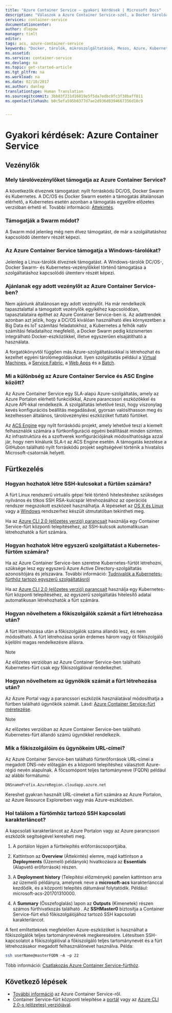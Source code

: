 ```yaml
---
title: "Azure Container Service – gyakori kérdések | Microsoft Docs"
description: "Válaszok a Azure Container Service-szel, a Docker tárolóalapú alkalmazások futtatására szolgáló virtuálisgép-fürt létrehozását, konfigurálását és kezelését leegyszerűsítő szolgáltatással kapcsolatos gyakori kérdésekre."
services: container-service
documentationcenter: 
author: dlepow
manager: timlt
editor: 
tags: acs, azure-container-service
keywords: "Docker, tárolók, mikroszolgáltatások, Mesos, Azure, Kubernetes"
ms.assetid: 
ms.service: container-service
ms.devlang: na
ms.topic: get-started-article
ms.tgt_pltfrm: na
ms.workload: na
ms.date: 02/10/2017
ms.author: danlep
translationtype: Human Translation
ms.sourcegitcommit: 3bb83f231d16819e5f5da7edbc9fc3f38baff011
ms.openlocfilehash: b0c5efa595b0377d7ae2d936d0394667356d18c9


---
```

# <a name="frequently-asked-questions-azure-container-service"></a>Gyakori kérdések: Azure Container Service


## <a name="orchestrators"></a>Vezénylők

### <a name="which-container-orchestrators-do-you-support-on-azure-container-service"></a>Mely tárolóvezénylőket támogatja az Azure Container Service? 

A következők élveznek támogatást: nyílt forráskódú DC/OS, Docker Swarm és Kubernetes. A DC/OS és Docker Swarm esetén a támogatás általánosan elérhető, a Kubernetes esetén azonban a támogatás egyelőre előzetes verzióban érhető el. További információ: [Áttekintés](container-service-intro.md).
 
### <a name="do-you-support-swarm-mode"></a>Támogatják a Swarm módot? 

A Swarm mód jelenleg még nem élvez támogatást, de már a szolgáltatáshoz kapcsolódó ütemterv részét képezi. 

### <a name="does-azure-container-service-support-windows-containers"></a>Az Azure Container Service támogatja a Windows-tárolókat?  

Jelenleg a Linux-tárolók élveznek támogatást. A Windows-tárolók DC/OS-, Docker Swarm- és Kubernetes-vezénylőkkel történő támogatása a szolgáltatáshoz kapcsolódó ütemterv részét képezi. 

### <a name="do-you-recommend-a-specific-orchestrator-in-azure-container-service"></a>Ajánlanak egy adott vezénylőt az Azure Container Service-ben? 
Nem ajánlunk általánosan egy adott vezénylőt. Ha már rendelkezik tapasztalattal a támogatott vezénylők egyikéhez kapcsolódóan, tapasztalataira építhet az Azure Container Service-ben is. Az adattrendek azonban azt jelzik, hogy a DC/OS kiválóan használható éles környezetben a Big Data és IoT számítási feladatokhoz, a Kubernetes a felhők natív számítási feladataihoz megfelelő, a Docker Swarm pedig közismerten integrálható Docker-eszközökkel, illetve egyszerűen elsajátítható a használata.

A forgatókönyvtől függően más Azure-szolgáltatásokkal is létrehozhat és kezelhet egyéni tárolómegoldásokat. Ilyen szolgáltatás például a [Virtual Machines](../virtual-machines/virtual-machines-linux-azure-overview.md), a [Service Fabric](../service-fabric/service-fabric-overview.md), a [Web Apps](../app-service-web/app-service-web-overview.md) és a [Batch](../batch/batch-technical-overview.md).  

### <a name="what-is-the-difference-between-azure-container-service-and-acs-engine"></a>Mi a különbség az Azure Container Service és ASC Engine között? 
Az Azure Container Service egy SLA-alapú Azure-szolgáltatás, amely az Azure Portalon elérhető funkciókkal, Azure parancssori eszközökkel és Azure API-kkal rendelkezik. A szolgáltatás lehetővé teszi, hogy viszonylag kevés konfigurációs beállítás megadásával, gyorsan valósíthasson meg és kezelhessen általános, tárolóvezénylési eszközöket futtató fürtöket. 

Az [ACS Engine](http://github.com/Azure/acs-engine) egy nyílt forráskódú projekt, amely lehetővé teszi a kiemelt felhasználók számára a fürtkonfiguráció egyéni beállítását minden szinten. Az infrastruktúra és a szoftverek konfigurációjának módosíthatósága azzal jár, hogy nem kínálunk SLA-t az ACS Engine esetén. A támogatás kezelése a GitHubon található nyílt forráskódú projekt segítségével történik a hivatalos Microsoft-csatornák helyett. 

## <a name="cluster-management"></a>Fürtkezelés

### <a name="how-do-i-create-ssh-keys-for-my-cluster"></a>Hogyan hozhatok létre SSH-kulcsokat a fürtöm számára?

A fürt Linux rendszerű virtuális gépei felé történő hitelesítéshez szükséges nyilvános és titkos SSH RSA-kulcspár létrehozásához az operációs rendszer megszokott eszközeit használhatja. A lépéseket az [OS X és Linux](../virtual-machines/virtual-machines-linux-mac-create-ssh-keys.md) vagy a [Windows](../virtual-machines/virtual-machines-linux-ssh-from-windows.md) rendszerhez készült útmutatóban tekintheti meg. 

Ha az [Azure CLI 2.0 (előzetes verzió) parancsait](container-service-create-acs-cluster-cli.md) használja egy Container Service-fürt központi telepítéséhez, az SSH-kulcsok automatikusan létrehozhatók a fürt számára.

### <a name="how-do-i-create-a-service-principal-for-my-kubernetes-cluster"></a>Hogyan hozhatok létre egyszerű szolgáltatást a Kubernetes-fürtöm számára?

Ha az Azure Container Service-ben szeretne Kubernetes-fürtöt létrehozni, szüksége lesz egy egyszerű Azure Active Directory-szolgáltatás azonosítójára és jelszavára. További információ: [Tudnivalók a Kubernetes-fürthöz tartozó egyszerű szolgáltatásról](container-service-kubernetes-service-principal.md)


Ha az [Azure CLI 2.0 (előzetes verzió) parancsait](container-service-create-acs-cluster-cli.md) használja egy Kubernetes-fürt központi telepítéséhez, az egyszerű szolgáltatás hitelesítő adatai automatikusan létrehozhatók a fürt számára.


### <a name="how-do-i-increase-the-number-of-masters-after-a-cluster-is-created"></a>Hogyan növelhetem a főkiszolgálók számát a fürt létrehozása után? 
A fürt létrehozása után a főkiszolgálók száma állandó lesz, és nem módosítható. A fürt létrehozása során érdemes három vagy öt főkiszolgáló kijelölni magas rendelkezésre állásra.

> [!NOTE]
> Az előzetes verzióban az Azure Container Service-ben található Kubernetes-fürt csak egy főkiszolgálóval rendelkezhet.
>

### <a name="how-do-i-increase-the-number-of-agents-after-a-cluster-is-created"></a>Hogyan növelhetem az ügynökök számát a fürt létrehozása után? 
Az Azure Portal vagy a parancssori eszközök használatával módosíthatja a fürtben található ügynökök számát. Lásd: [Azure Container Service-fürt méretezése](container-service-scale.md).

> [!NOTE]
> Az előzetes verzióban az Azure Container Service-ben található Kubernetes-fürt állandó számú ügynökkel rendelkezik. 
>

### <a name="what-are-the-urls-of-my-masters-and-agents"></a>Mik a főkiszolgálóim és ügynökeim URL-címei? 
Az Azure Container Service-ben található fürterőforrások URL-címei a megadott DNS-név előtagján és a központi telepítéshez választott Azure-régió nevén alapulnak. A főcsomópont teljes tartományneve (FQDN) például az alábbi formátumú:

``` 
DNSnamePrefix.AzureRegion.cloudapp.azure.net
```

Kereshet gyakran használt URL-címeket a fürt számára az Azure Portalon, az Azure Resource Explorerben vagy más Azure-eszközben.
 
### <a name="where-do-i-find-the-ssh-connection-string-to-my-cluster"></a>Hol találom a fürtömhöz tartozó SSH kapcsolati karakterláncot?

A kapcsolati karakterláncot az Azure Portalon vagy az Azure parancssori eszközök segítségével keresheti meg. 

1. A portálon lépjen a fürttelepítés erőforráscsoportjába.  

2. Kattintson az **Overview** (Áttekintés) elemre, majd kattintson a **Deployments** (Üzemelő példányok) hivatkozásra az **Essentials** (Alapvető erőforrások) részen. 

3. A **Deployment history** (Telepítési előzmények) panelen kattintson arra az üzemelő példányra, amelynek neve a **microsoft-acs** karakterlánccal kezdődik, és a központi telepítés dátumával folytatódik. Például: microsoft-acs-201701310000.  

4. A **Summary** (Összefoglalás) lapon az **Outputs** (Kimenetek) részen számos fürthivatkozás található <provided></provided>. Az **SSHMaster0** biztosítja a Container Service-fürt első főkiszolgálójához tartozó SSH kapcsolati karakterláncot. 

A fent említetteknek megfelelően Azure-eszközöket is használhat a főkiszolgálók teljes tartománynevének megkeresésére. Létesítsen SSH-kapcsolatot a főkiszolgálóval a főkiszolgáló teljes tartománynevét és a fürt létrehozásakor megadott felhasználónevet használva. Példa:

```bash
ssh userName@masterFQDN –A –p 22 
```

Több információ: [Csatlakozás Azure Container Service-fürthöz](container-service-connect.md).




## <a name="next-steps"></a>Következő lépések

* [További információ](container-service-intro.md) az Azure Container Service-ről.
* Container Service-fürt központi telepítése a [portál](container-service-deployment.md) vagy az [Azure CLI 2.0-s (előzetes) verziójával](container-service-create-acs-cluster-cli.md).


<!--HONumber=Feb17_HO3-->


